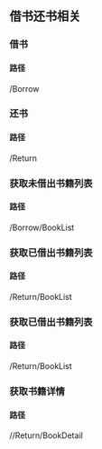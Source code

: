 ## 借书还书相关

### 借书

#### 路径

/Borrow

### 还书

#### 路径

/Return

### 获取未借出书籍列表

#### 路径

/Borrow/BookList

### 获取已借出书籍列表

#### 路径

/Return/BookList

### 获取已借出书籍列表

#### 路径

/Return/BookList

### 获取书籍详情

#### 路径

//Return/BookDetail